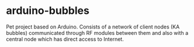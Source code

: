 arduino-bubbles
===============

Pet project based on Arduino. Consists of a network of client nodes (KA bubbles) communicated through RF modules between them and also with a central node which has direct access to Internet.
